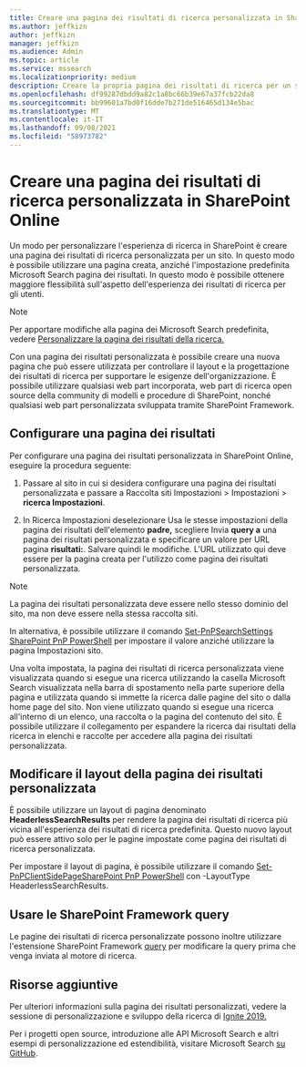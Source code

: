 ```yaml
---
title: Creare una pagina dei risultati di ricerca personalizzata in SharePoint Online
ms.author: jeffkizn
author: jeffkizn
manager: jeffkizn
ms.audience: Admin
ms.topic: article
ms.service: mssearch
ms.localizationpriority: medium
description: Creare la propria pagina dei risultati di ricerca per un sito SharePoint Online
ms.openlocfilehash: df99287dbdd9a82c1a8bc66b39e67a37fcb22da8
ms.sourcegitcommit: bb99601a7bd0f16dde7b271de516465d134e5bac
ms.translationtype: MT
ms.contentlocale: it-IT
ms.lasthandoff: 09/08/2021
ms.locfileid: "58973782"
---
```

# <a name="create-a-custom-search-results-page-in-sharepoint-online"></a>Creare una pagina dei risultati di ricerca personalizzata in SharePoint Online

Un modo per personalizzare l'esperienza di ricerca in SharePoint è creare una pagina dei risultati di ricerca personalizzata per un sito. In questo modo è possibile utilizzare una pagina creata, anziché l'impostazione predefinita Microsoft Search pagina dei risultati. In questo modo è possibile ottenere maggiore flessibilità sull'aspetto dell'esperienza dei risultati di ricerca per gli utenti.

>[!NOTE]
> Per apportare modifiche alla pagina dei Microsoft Search predefinita, vedere [Personalizzare la pagina dei risultati della ricerca.](customize-search-page.md)

Con una pagina dei risultati personalizzata è possibile creare una nuova pagina che può essere utilizzata per controllare il layout e la progettazione dei risultati di ricerca per supportare le esigenze dell'organizzazione. È possibile utilizzare qualsiasi web part incorporata, web part di ricerca open source della community di modelli e procedure di SharePoint, nonché qualsiasi web part personalizzata sviluppata tramite SharePoint Framework.

## <a name="configure-a-results-page"></a>Configurare una pagina dei risultati

Per configurare una pagina dei risultati personalizzata in SharePoint Online, eseguire la procedura seguente:

1. Passare al sito in cui si desidera configurare una pagina dei risultati personalizzata e passare a Raccolta siti Impostazioni > Impostazioni > **ricerca Impostazioni**.

2. In Ricerca Impostazioni deselezionare Usa le stesse impostazioni della pagina dei risultati dell'elemento **padre,** scegliere Invia **query a** una pagina dei risultati personalizzata e specificare un valore per URL pagina **risultati:**. Salvare quindi le modifiche. L'URL utilizzato qui deve essere per la pagina creata per l'utilizzo come pagina dei risultati personalizzata.

>[!NOTE]
> La pagina dei risultati personalizzata deve essere nello stesso dominio del sito, ma non deve essere nella stessa raccolta siti.  

In alternativa, è possibile utilizzare il comando [Set-PnPSearchSettings SharePoint PnP PowerShell](/powershell/module/sharepoint-pnp/set-pnpsearchsettings?view=sharepoint-ps) per impostare il valore anziché utilizzare la pagina Impostazioni sito.

Una volta impostata, la pagina dei risultati di ricerca personalizzata viene visualizzata quando si esegue una ricerca utilizzando la casella Microsoft Search visualizzata nella barra di spostamento nella parte superiore della pagina e utilizzata quando si immette la ricerca dalle pagine del sito o dalla home page del sito. Non viene utilizzato quando si esegue una ricerca all'interno di un elenco, una raccolta o la pagina del contenuto del sito. È possibile utilizzare il collegamento per espandere la ricerca dai risultati della ricerca in elenchi e raccolte per accedere alla pagina dei risultati personalizzata.

## <a name="change-the-layout-of-your-custom-results-page"></a>Modificare il layout della pagina dei risultati personalizzata

È possibile utilizzare un layout di pagina denominato **HeaderlessSearchResults** per rendere la pagina dei risultati di ricerca più vicina all'esperienza dei risultati di ricerca predefinita. Questo nuovo layout può essere attivo solo per le pagine impostate come pagina dei risultati di ricerca personalizzata.

Per impostare il layout di pagina, è possibile utilizzare il comando [Set-PnPClientSidePageSharePoint PnP PowerShell](/powershell/module/sharepoint-pnp/set-pnpclientsidepage?view=sharepoint-ps) con -LayoutType HeaderlessSearchResults.

## <a name="use-sharepoint-framework-query-extensions"></a>Usare le SharePoint Framework query

Le pagine dei risultati di ricerca personalizzate possono inoltre utilizzare l'estensione SharePoint Framework [query](/sharepoint/dev/spfx/building-search-extensions) per modificare la query prima che venga inviata al motore di ricerca.

## <a name="additional-resources"></a>Risorse aggiuntive

Per ulteriori informazioni sulla pagina dei risultati personalizzati, vedere la sessione di personalizzazione e sviluppo della ricerca di [Ignite 2019.](https://myignite.techcommunity.microsoft.com/sessions/85238?source=sessions)

Per i progetti open source, introduzione alle API Microsoft Search e altri esempi di personalizzazione ed estendibilità, visitare Microsoft Search [su GitHub](https://github.com/microsoft-search).